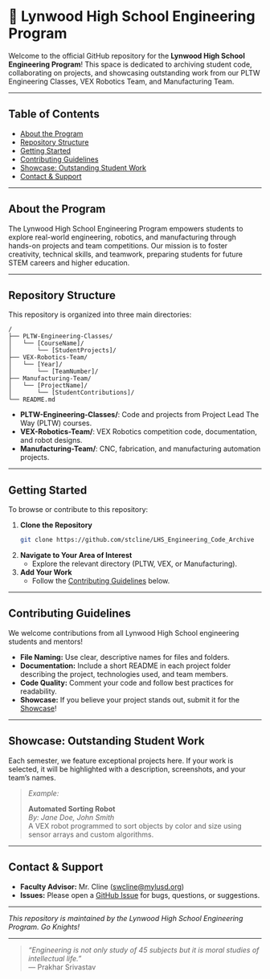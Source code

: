 # :robot: Lynwood High School Engineering Program

Welcome to the official GitHub repository for the **Lynwood High School Engineering Program**! This space is dedicated to archiving student code, collaborating on projects, and showcasing outstanding work from our PLTW Engineering Classes, VEX Robotics Team, and Manufacturing Team.

---

## Table of Contents

- [About the Program](#about-the-program)
- [Repository Structure](#repository-structure)
- [Getting Started](#getting-started)
- [Contributing Guidelines](#contributing-guidelines)
- [Showcase: Outstanding Student Work](#showcase-outstanding-student-work)
- [Contact & Support](#contact--support)

---

## About the Program

The Lynwood High School Engineering Program empowers students to explore real-world engineering, robotics, and manufacturing through hands-on projects and team competitions. Our mission is to foster creativity, technical skills, and teamwork, preparing students for future STEM careers and higher education.

---

## Repository Structure

This repository is organized into three main directories:

```
/
├── PLTW-Engineering-Classes/
│   └── [CourseName]/
│       └── [StudentProjects]/
├── VEX-Robotics-Team/
│   └── [Year]/
│       └── [TeamNumber]/
├── Manufacturing-Team/
│   └── [ProjectName]/
│       └── [StudentContributions]/
└── README.md
```

- **PLTW-Engineering-Classes/**: Code and projects from Project Lead The Way (PLTW) courses.
- **VEX-Robotics-Team/**: VEX Robotics competition code, documentation, and robot designs.
- **Manufacturing-Team/**: CNC, fabrication, and manufacturing automation projects.

---

## Getting Started

To browse or contribute to this repository:

1. **Clone the Repository**
   ```bash
   git clone https://github.com/stcline/LHS_Engineering_Code_Archive
   ```
2. **Navigate to Your Area of Interest**
   - Explore the relevant directory (PLTW, VEX, or Manufacturing).
3. **Add Your Work**
   - Follow the [Contributing Guidelines](#contributing-guidelines) below.

---

## Contributing Guidelines

We welcome contributions from all Lynwood High School engineering students and mentors!

- **File Naming:** Use clear, descriptive names for files and folders.
- **Documentation:** Include a short README in each project folder describing the project, technologies used, and team members.
- **Code Quality:** Comment your code and follow best practices for readability.
- **Showcase:** If you believe your project stands out, submit it for the [Showcase](#showcase-outstanding-student-work)!

---

## Showcase: Outstanding Student Work

Each semester, we feature exceptional projects here. If your work is selected, it will be highlighted with a description, screenshots, and your team’s names.

> *Example:*
>
> **Automated Sorting Robot**  
> *By: Jane Doe, John Smith*  
> A VEX robot programmed to sort objects by color and size using sensor arrays and custom algorithms.

---

## Contact & Support

- **Faculty Advisor:** Mr. Cline (swcline@mylusd.org)
- **Issues:** Please open a [GitHub Issue](../../issues) for bugs, questions, or suggestions.

---

*This repository is maintained by the Lynwood High School Engineering Program. Go Knights!*

---

> _“Engineering is not only study of 45 subjects but it is moral studies of intellectual life.”_  
> — Prakhar Srivastav
